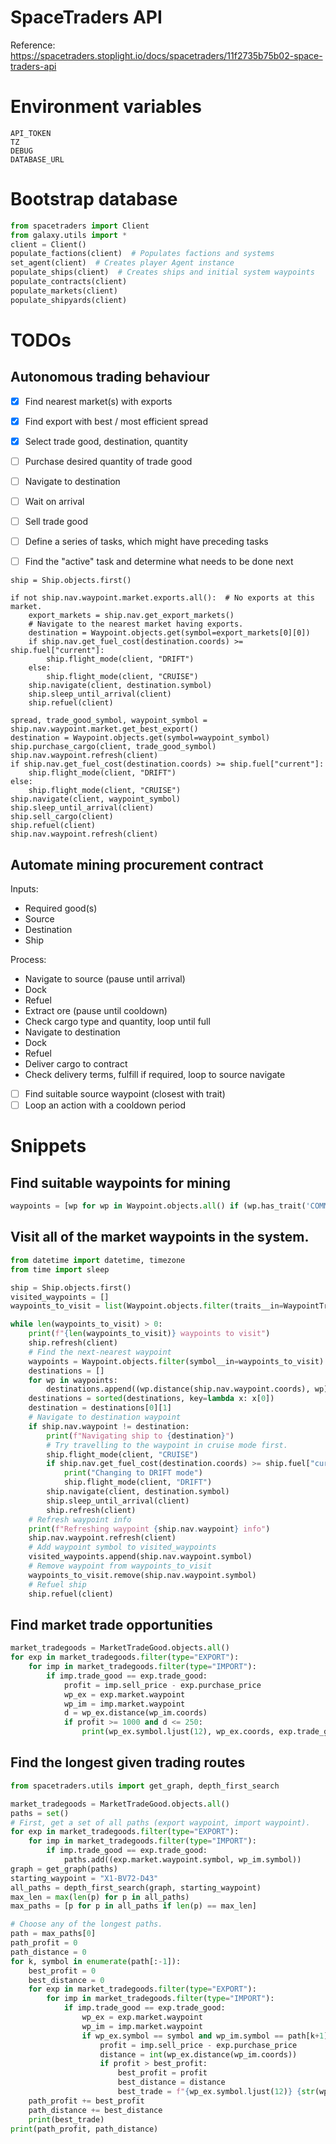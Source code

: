# SpaceTraders API

Reference: https://spacetraders.stoplight.io/docs/spacetraders/11f2735b75b02-space-traders-api

# Environment variables

    API_TOKEN
    TZ
    DEBUG
    DATABASE_URL

# Bootstrap database

```python
from spacetraders import Client
from galaxy.utils import *
client = Client()
populate_factions(client)  # Populates factions and systems
set_agent(client)  # Creates player Agent instance
populate_ships(client)  # Creates ships and initial system waypoints
populate_contracts(client)
populate_markets(client)
populate_shipyards(client)
```

# TODOs

## Autonomous trading behaviour

- [X] Find nearest market(s) with exports
- [X] Find export with best / most efficient spread
- [X] Select trade good, destination, quantity
- [ ] Purchase desired quantity of trade good
- [ ] Navigate to destination
- [ ] Wait on arrival
- [ ] Sell trade good

- [ ] Define a series of tasks, which might have preceding tasks
- [ ] Find the "active" task and determine what needs to be done next

```
ship = Ship.objects.first()

if not ship.nav.waypoint.market.exports.all():  # No exports at this market.
    export_markets = ship.nav.get_export_markets()
    # Navigate to the nearest market having exports.
    destination = Waypoint.objects.get(symbol=export_markets[0][0])
    if ship.nav.get_fuel_cost(destination.coords) >= ship.fuel["current"]:
        ship.flight_mode(client, "DRIFT")
    else:
        ship.flight_mode(client, "CRUISE")
    ship.navigate(client, destination.symbol)
    ship.sleep_until_arrival(client)
    ship.refuel(client)

spread, trade_good_symbol, waypoint_symbol = ship.nav.waypoint.market.get_best_export()
destination = Waypoint.objects.get(symbol=waypoint_symbol)
ship.purchase_cargo(client, trade_good_symbol)
ship.nav.waypoint.refresh(client)
if ship.nav.get_fuel_cost(destination.coords) >= ship.fuel["current"]:
    ship.flight_mode(client, "DRIFT")
else:
    ship.flight_mode(client, "CRUISE")
ship.navigate(client, waypoint_symbol)
ship.sleep_until_arrival(client)
ship.sell_cargo(client)
ship.refuel(client)
ship.nav.waypoint.refresh(client)
```


## Automate mining procurement contract

Inputs:

- Required good(s)
- Source
- Destination
- Ship

Process:

- Navigate to source (pause until arrival)
- Dock
- Refuel
- Extract ore (pause until cooldown)
- Check cargo type and quantity, loop until full
- Navigate to destination
- Dock
- Refuel
- Deliver cargo to contract
- Check delivery terms, fulfill if required, loop to source navigate


- [ ] Find suitable source waypoint (closest with trait)
- [ ] Loop an action with a cooldown period

# Snippets

## Find suitable waypoints for mining

```python
waypoints = [wp for wp in Waypoint.objects.all() if (wp.has_trait('COMMON_METAL_DEPOSITS') is True and wp.has_trait('SHALLOW_CRATERS'))]
```

## Visit all of the market waypoints in the system.

```python
from datetime import datetime, timezone
from time import sleep

ship = Ship.objects.first()
visited_waypoints = []
waypoints_to_visit = list(Waypoint.objects.filter(traits__in=WaypointTrait.objects.filter(symbol='MARKETPLACE')).values_list('symbol', flat=True))

while len(waypoints_to_visit) > 0:
    print(f"{len(waypoints_to_visit)} waypoints to visit")
    ship.refresh(client)
    # Find the next-nearest waypoint
    waypoints = Waypoint.objects.filter(symbol__in=waypoints_to_visit)
    destinations = []
    for wp in waypoints:
        destinations.append((wp.distance(ship.nav.waypoint.coords), wp))
    destinations = sorted(destinations, key=lambda x: x[0])
    destination = destinations[0][1]
    # Navigate to destination waypoint
    if ship.nav.waypoint != destination:
        print(f"Navigating ship to {destination}")
        # Try travelling to the waypoint in cruise mode first.
        ship.flight_mode(client, "CRUISE")
        if ship.nav.get_fuel_cost(destination.coords) >= ship.fuel["current"]:
            print("Changing to DRIFT mode")
            ship.flight_mode(client, "DRIFT")
        ship.navigate(client, destination.symbol)
        ship.sleep_until_arrival(client)
        ship.refresh(client)
    # Refresh waypoint info
    print(f"Refreshing waypoint {ship.nav.waypoint} info")
    ship.nav.waypoint.refresh(client)
    # Add waypoint symbol to visited_waypoints
    visited_waypoints.append(ship.nav.waypoint.symbol)
    # Remove waypoint from waypoints_to_visit
    waypoints_to_visit.remove(ship.nav.waypoint.symbol)
    # Refuel ship
    ship.refuel(client)
```

## Find market trade opportunities

```python
market_tradegoods = MarketTradeGood.objects.all()
for exp in market_tradegoods.filter(type="EXPORT"):
    for imp in market_tradegoods.filter(type="IMPORT"):
        if imp.trade_good == exp.trade_good:
            profit = imp.sell_price - exp.purchase_price
            wp_ex = exp.market.waypoint
            wp_im = imp.market.waypoint
            d = wp_ex.distance(wp_im.coords)
            if profit >= 1000 and d <= 250:
                print(wp_ex.symbol.ljust(12), wp_ex.coords, exp.trade_good.symbol.ljust(21), '->', wp_im.symbol.ljust(12), wp_im.coords, f'{profit}/unit', '{:.1f}'.format(d))
```

## Find the longest given trading routes

```python
from spacetraders.utils import get_graph, depth_first_search

market_tradegoods = MarketTradeGood.objects.all()
paths = set()
# First, get a set of all paths (export waypoint, import waypoint).
for exp in market_tradegoods.filter(type="EXPORT"):
    for imp in market_tradegoods.filter(type="IMPORT"):
        if imp.trade_good == exp.trade_good:
            paths.add((exp.market.waypoint.symbol, wp_im.symbol))
graph = get_graph(paths)
starting_waypoint = "X1-BV72-D43"
all_paths = depth_first_search(graph, starting_waypoint)
max_len = max(len(p) for p in all_paths)
max_paths = [p for p in all_paths if len(p) == max_len]

# Choose any of the longest paths.
path = max_paths[0]
path_profit = 0
path_distance = 0
for k, symbol in enumerate(path[:-1]):
    best_profit = 0
    best_distance = 0
    for exp in market_tradegoods.filter(type="EXPORT"):
        for imp in market_tradegoods.filter(type="IMPORT"):
            if imp.trade_good == exp.trade_good:
                wp_ex = exp.market.waypoint
                wp_im = imp.market.waypoint
                if wp_ex.symbol == symbol and wp_im.symbol == path[k+1]:
                    profit = imp.sell_price - exp.purchase_price
                    distance = int(wp_ex.distance(wp_im.coords))
                    if profit > best_profit:
                        best_profit = profit
                        best_distance = distance
                        best_trade = f"{wp_ex.symbol.ljust(12)} {str(wp_ex.coords).ljust(12)} {exp.trade_good.symbol.ljust(21)} -> {wp_im.symbol.ljust(12)} {str(wp_im.coords).ljust(12)} {profit}/unit {distance}"
    path_profit += best_profit
    path_distance += best_distance
    print(best_trade)
print(path_profit, path_distance)
```
